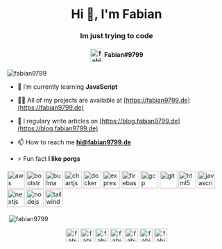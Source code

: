 <h1 align="center">Hi 👋, I'm Fabian</h1>
<h3 align="center">Im just trying to code</h3>
<h4 align="center"><a href="https://www.fa97.de/discord" target="blank"><img align="center" src="https://i.imgur.com/6YWrVSR.png" alt="fabian9799" height="30" width="30" /></a> Fabian#9799</h4>


<p align="left"> <img src="https://komarev.com/ghpvc/?username=fabian9799" alt="fabian9799" /> </p>

- 🌱 I’m currently learning **JavaScript**

- 👨‍💻 All of my projects are available at [https://fabian9799.de](https://fabian9799.de)

- 📝 I regulary write articles on [https://blog.fabian9799.de](https://blog.fabian9799.de)

- 📫 How to reach me **hi@fabian9799.de**

- ⚡ Fun fact **I like porgs**

<p align="left"><img src="https://devicons.github.io/devicon/devicon.git/icons/amazonwebservices/amazonwebservices-original-wordmark.svg" alt="aws" width="40" height="40"/> <img src="https://devicons.github.io/devicon/devicon.git/icons/bootstrap/bootstrap-plain.svg" alt="bootstrap" width="40" height="40"/> <img src="https://raw.githubusercontent.com/gilbarbara/logos/804dc257b59e144eaca5bc6ffd16949752c6f789/logos/bulma.svg" alt="bulma" width="40" height="40"/> <img src="https://www.chartjs.org/media/logo-title.svg" alt="chartjs" width="40" height="40"/> <img src="https://devicons.github.io/devicon/devicon.git/icons/docker/docker-original-wordmark.svg" alt="docker" width="40" height="40"/> <img src="https://devicons.github.io/devicon/devicon.git/icons/express/express-original-wordmark.svg" alt="express" width="40" height="40"/> <img src="https://www.vectorlogo.zone/logos/firebase/firebase-icon.svg" alt="firebase" width="40" height="40"/> <img src="https://www.vectorlogo.zone/logos/google_cloud/google_cloud-icon.svg" alt="gcp" width="40" height="40"/> <img src="https://www.vectorlogo.zone/logos/git-scm/git-scm-icon.svg" alt="git" width="40" height="40"/> <img src="https://devicons.github.io/devicon/devicon.git/icons/html5/html5-original-wordmark.svg" alt="html5" width="40" height="40"/> <img src="https://devicons.github.io/devicon/devicon.git/icons/javascript/javascript-original.svg" alt="javascript" width="40" height="40"/> <img src="https://cdn.worldvectorlogo.com/logos/nextjs-3.svg" alt="nextjs" width="40" height="40"/> <img src="https://devicons.github.io/devicon/devicon.git/icons/nodejs/nodejs-original-wordmark.svg" alt="nodejs" width="40" height="40"/> <img src="https://www.vectorlogo.zone/logos/tailwindcss/tailwindcss-icon.svg" alt="tailwind" width="40" height="40"/></p><p>&nbsp;<img align="center" src="https://github-readme-stats.vercel.app/api?username=fabian9799&show_icons=true" alt="fabian9799" /></p>

<p align="center">
<a href="https://codepen.io/fabian9799" target="blank"><img align="center" src="https://cdn.jsdelivr.net/npm/simple-icons@3.0.1/icons/codepen.svg" alt="fabian9799" height="30" width="30" /></a>
<a href="https://dev.to/fabian9799" target="blank"><img align="center" src="https://cdn.jsdelivr.net/npm/simple-icons@3.0.1/icons/dev-dot-to.svg" alt="fabian9799" height="30" width="30" /></a>
<a href="https://twitter.com/fabian9799" target="blank"><img align="center" src="https://cdn.jsdelivr.net/npm/simple-icons@3.0.1/icons/twitter.svg" alt="fabian9799" height="30" width="30" /></a>
<a href="https://codesandbox.com/fabian9799" target="blank"><img align="center" src="https://cdn.jsdelivr.net/npm/simple-icons@3.0.1/icons/codesandbox.svg" alt="fabian9799" height="30" width="30" /></a>
<a href="https://instagram.com/fabian9799" target="blank"><img align="center" src="https://cdn.jsdelivr.net/npm/simple-icons@3.0.1/icons/instagram.svg" alt="fabian9799" height="30" width="30" /></a>
<a href="https://dribbble.com/fabian9799" target="blank"><img align="center" src="https://cdn.jsdelivr.net/npm/simple-icons@3.0.1/icons/dribbble.svg" alt="fabian9799" height="30" width="30" /></a>
<a href="https://www.youtube.com/c/fabian9799" target="blank"><img align="center" src="https://cdn.jsdelivr.net/npm/simple-icons@3.0.1/icons/youtube.svg" alt="fabian9799" height="30" width="30" /></a>
</p>
